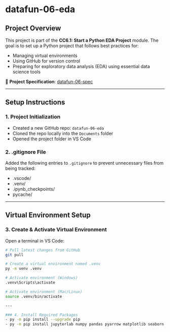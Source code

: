 # datafun-06-eda

## Project Overview

This project is part of the **CC6.1: Start a Python EDA Project** module. The goal is to set up a Python project that follows best practices for:

- Managing virtual environments
- Using GitHub for version control
- Preparing for exploratory data analysis (EDA) using essential data science tools

📄 **Project Specification**: [datafun-06-spec](https://github.com/denisecase/datafun-06-spec)

---

## Setup Instructions

### 1. Project Initialization

- Created a new GitHub repo: `datafun-06-eda`
- Cloned the repo locally into the `Documents` folder
- Opened the project folder in VS Code

### 2. .gitignore File

Added the following entries to `.gitignore` to prevent unnecessary files from being tracked:
- .vscode/
- .venv/
- .ipynb_checkpoints/
- pycache/

---

## Virtual Environment Setup

### 3. Create & Activate Virtual Environment

Open a terminal in VS Code:

```bash
# Pull latest changes from GitHub
git pull

# Create a virtual environment named .venv
py -m venv .venv

# Activate environment (Windows)
.venv\Scripts\activate

# Activate environment (Mac/Linux)
source .venv/bin/activate

---

### 4. Install Required Packages
- py -m pip install --upgrade pip
- py -m pip install jupyterlab numpy pandas pyarrow matplotlib seaborn

